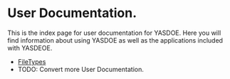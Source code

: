 # User Documentation.

This is the index page for user documentation for YASDOE.  Here you will find information about using YASDOE as well as the applications included with YASDEOE.


* [FileTypes](../shared/filetypes.md)
* TODO: Convert more User Documentation.
